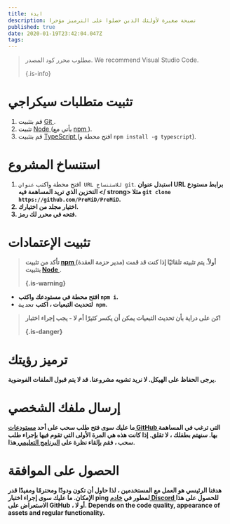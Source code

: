 ```yaml
---
title: ابدء
description: نصيحة صغيرة لأولئك الذين حصلوا على الترميز مؤخرا
published: true
date: 2020-01-19T23:42:04.047Z
tags:
---
```


> مطلوب محرر كود المصدر. We recommend Visual Studio Code. 
> 
> {.is-info}

# تثبيت متطلبات سيكراجي
1. قم بتثبيت [ Git ](https://git-scm.com/).
2. تثبيت [ Node ](https://nodejs.org/en/) (يأتي مع [ npm ](https://www.npmjs.com/)).
3. قم بتثبيت [ TypeScript ](https://www.typescriptlang.org/index.html#download-links) (افتح محطة و ` npm install -g typescript `).

# استنساخ المشروع
1. افتح محطة واكتب ` عنوان URL للاستنساخ git `. <strong x-id = "1"> استبدل عنوان URL برابط مستودع التخزين الذي تريد المساهمة فيه </ strong> مثلا ` git clone https://github.com/PreMiD/PreMiD `.
2. اختيار مجلد من اختيارك.
3. فتحه في محرر لك رمز.

# تثبيت الإعتمادات
> تأكد من تثبيت [ npm ](https://www.npmjs.com/) (مدير حزمة العقدة) أولاً. يتم تثبيته تلقائيًا إذا كنت قد قمت بتثبيت [ Node ](https://nodejs.org/en/). 
> 
> {.is-warning}

- افتح محطة في مستودعك واكتب ` npm i `.
- لتحديث التبعيات ، اكتب ` تحديث npm `.

> كن على دراية بأن تحديث التبعيات يمكن أن يكسر كثيرًا أم لا - يجب إجراء اختبار! 
> 
> {.is-danger}

# ترميز رؤيتك
يرجى الحفاظ على الهيكل. لا نريد تشويه مشروعنا. قد لا يتم قبول الملفات الفوضوية.

# إرسال ملفك الشخصي
ما عليك سوى فتح طلب سحب على أحد [ مستودعات GitHub ](https://github.com/PreMiD/) التي ترغب في المساهمة بها. سنهتم بطفلك ، لا تقلق. إذا كانت هذه هي المرة الأولى التي تقوم فيها بإجراء طلب سحب ، فقم بإلقاء نظرة على [ البرنامج التعليمي ](https://help.github.com/en/articles/creating-a-pull-request) هذا.

# الحصول على الموافقة
هدفنا الرئيسي هو العمل مع المستخدمين ، لذا حاول أن تكون ودودًا ومحترمًا ومفيدًا قدر الإمكان. ما عليك سوى إجراء اختبار ping لمطور في [ خادم Discord ](https://discord.gg/PreMiD) للحصول على هذا الاستعراض على GitHub ، أو لا. Depends on the code quality, appearance of assets and regular functionality.